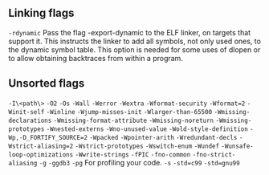 ## Linking flags

`-rdynamic` Pass the flag -export-dynamic to the ELF linker, on targets that support it. This instructs the linker to add all symbols, not only used ones, to the dynamic symbol table. This option is needed for some uses of dlopen or to allow obtaining backtraces from within a program. 

## Unsorted flags

`-I\<path\>`
`-O2`
`-Os`
`-Wall`
`-Werror` 
`-Wextra`
`-Wformat-security`
`-Wformat=2`
`-Winit-self`
`-Winline`
`-Wjump-misses-init`
`-Wlarger-than-65500`
`-Wmissing-declarations`
`-Wmissing-format-attribute`
`-Wmissing-noreturn`
`-Wmissing-prototypes`
`-Wnested-externs`
`-Wno-unused-value` 
`-Wold-style-definition`
`-Wp,-D_FORTIFY_SOURCE=2`
`-Wpacked`
`-Wpointer-arith`
`-Wredundant-decls`
`-Wstrict-aliasing=2`
`-Wstrict-prototypes`
`-Wswitch-enum`
`-Wundef`
`-Wunsafe-loop-optimizations`
`-Wwrite-strings`
`-fPIC`
`-fno-common`
`-fno-strict-aliasing`
`-g`
`-ggdb3`
`-pg` For profiling your code.
`-s`
`-std=c99`
`-std=gnu99`
